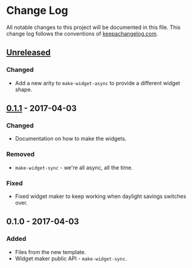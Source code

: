 # Change Log
All notable changes to this project will be documented in this file. This change log follows the conventions of [keepachangelog.com](http://keepachangelog.com/).

## [Unreleased]
### Changed
- Add a new arity to `make-widget-async` to provide a different widget shape.

## [0.1.1] - 2017-04-03
### Changed
- Documentation on how to make the widgets.

### Removed
- `make-widget-sync` - we're all async, all the time.

### Fixed
- Fixed widget maker to keep working when daylight savings switches over.

## 0.1.0 - 2017-04-03
### Added
- Files from the new template.
- Widget maker public API - `make-widget-sync`.

[Unreleased]: https://github.com/your-name/kickscraper/compare/0.1.1...HEAD
[0.1.1]: https://github.com/your-name/kickscraper/compare/0.1.0...0.1.1
